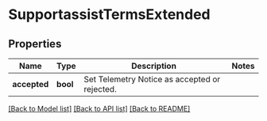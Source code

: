 # SupportassistTermsExtended

## Properties
Name | Type | Description | Notes
------------ | ------------- | ------------- | -------------
**accepted** | **bool** | Set Telemetry Notice as accepted or rejected. | 

[[Back to Model list]](../README.md#documentation-for-models) [[Back to API list]](../README.md#documentation-for-api-endpoints) [[Back to README]](../README.md)


